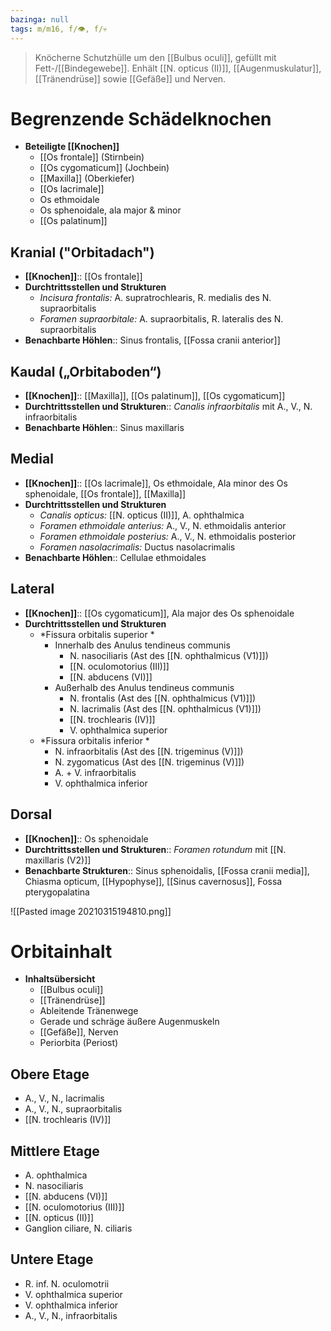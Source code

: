 ```yaml
---
bazinga: null
tags: m/m16, f/👁️, f/💀
---
```

> Knöcherne Schutzhülle um den [[Bulbus oculi]], gefüllt mit Fett-/[[Bindegewebe]]. Enhält [[N. opticus (II)]], [[Augenmuskulatur]], [[Tränendrüse]] sowie [[Gefäße]] und Nerven.

# Begrenzende Schädelknochen
- **Beteiligte [[Knochen]]**
    - [[Os frontale]] (Stirnbein)
    - [[Os cygomaticum]] (Jochbein)
    - [[Maxilla]] (Oberkiefer)
    - [[Os lacrimale]]
    - Os ethmoidale
    - Os sphenoidale, ala major & minor
    - [[Os palatinum]]
## Kranial ("Orbitadach")
- **[[Knochen]]**:: [[Os frontale]]
- **Durchtrittsstellen und Strukturen**
	- *Incisura frontalis:* A. supratrochlearis, R. medialis des N. supraorbitalis
	- *Foramen supraorbitale:* A. supraorbitalis, R. lateralis des N. supraorbitalis
- **Benachbarte Höhlen**:: Sinus frontalis, [[Fossa cranii anterior]]
## Kaudal („Orbitaboden“)
- **[[Knochen]]**:: [[Maxilla]], [[Os palatinum]], [[Os cygomaticum]]
- **Durchtrittsstellen und Strukturen**:: *Canalis infraorbitalis* mit A., V., N. infraorbitalis
- **Benachbarte Höhlen**:: Sinus maxillaris
## Medial 
- **[[Knochen]]**:: [[Os lacrimale]], Os ethmoidale, Ala minor des Os sphenoidale, [[Os frontale]], [[Maxilla]]
- **Durchtrittsstellen und Strukturen**
	- *Canalis opticus:* [[N. opticus (II)]], A. ophthalmica
	- *Foramen ethmoidale anterius:* A., V., N. ethmoidalis anterior
	- *Foramen ethmoidale posterius:* A., V., N. ethmoidalis posterior
	- *Foramen nasolacrimalis:* Ductus nasolacrimalis
- **Benachbarte Höhlen**:: Cellulae ethmoidales
## Lateral 
- **[[Knochen]]**:: [[Os cygomaticum]], Ala major des Os sphenoidale
- **Durchtrittsstellen und Strukturen**
	- *Fissura orbitalis superior *
		- Innerhalb des Anulus tendineus communis 
			- N. nasociliaris (Ast des [[N. ophthalmicus (V1)]])
			- [[N. oculomotorius (III)]]
			- [[N. abducens (VI)]]
		- Außerhalb des Anulus tendineus communis
			- N. frontalis (Ast des [[N. ophthalmicus (V1)]])
			- N. lacrimalis (Ast des [[N. ophthalmicus (V1)]])
			- [[N. trochlearis (IV)]]
			- V. ophthalmica superior
	- *Fissura orbitalis inferior *
		- N. infraorbitalis (Ast des [[N. trigeminus (V)]])
		- N. zygomaticus (Ast des [[N. trigeminus (V)]])
		- A. + V. infraorbitalis
		- V. ophthalmica inferior 
## Dorsal
- **[[Knochen]]**:: Os sphenoidale
- **Durchtrittsstellen und Strukturen**:: *Foramen rotundum* mit [[N. maxillaris (V2)]]
- **Benachbarte Strukturen**:: Sinus sphenoidalis, [[Fossa cranii media]], Chiasma opticum, [[Hypophyse]], [[Sinus cavernosus]], Fossa pterygopalatina

![[Pasted image 20210315194810.png]]

# Orbitainhalt
 - **Inhaltsübersicht**
    - [[Bulbus oculi]]
    - [[Tränendrüse]]
    - Ableitende Tränenwege
    - Gerade und schräge äußere Augenmuskeln
    - [[Gefäße]], Nerven
    - Periorbita (Periost)
## Obere Etage
- A., V., N., lacrimalis
- A., V., N., supraorbitalis
- [[N. trochlearis (IV)]]
## Mittlere Etage
- A. ophthalmica
- N. nasociliaris
- [[N. abducens (VI)]]
- [[N. oculomotorius (III)]]
- [[N. opticus (II)]]
- Ganglion ciliare, N. ciliaris
## Untere Etage
- R. inf. N. oculomotrii
- V. ophthalmica superior
- V. ophthalmica inferior
- A., V., N., infraorbitalis